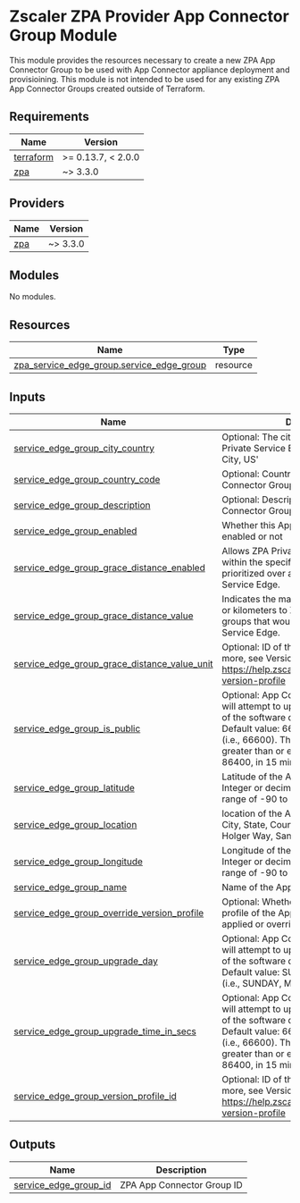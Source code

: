 # Zscaler ZPA Provider App Connector Group Module

This module provides the resources necessary to create a new ZPA App Connector Group to be used with App Connector appliance deployment and provisioining. This module is not intended to be used for any existing ZPA App Connector Groups created outside of Terraform.

<!-- BEGINNING OF PRE-COMMIT-TERRAFORM DOCS HOOK -->
## Requirements

| Name | Version |
|------|---------|
| <a name="requirement_terraform"></a> [terraform](#requirement\_terraform) | >= 0.13.7, < 2.0.0 |
| <a name="requirement_zpa"></a> [zpa](#requirement\_zpa) | ~> 3.3.0 |

## Providers

| Name | Version |
|------|---------|
| <a name="provider_zpa"></a> [zpa](#provider\_zpa) | ~> 3.3.0 |

## Modules

No modules.

## Resources

| Name | Type |
|------|------|
| [zpa_service_edge_group.service_edge_group](https://registry.terraform.io/providers/zscaler/zpa/latest/docs/resources/service_edge_group) | resource |

## Inputs

| Name | Description | Type | Default | Required |
|------|-------------|------|---------|:--------:|
| <a name="input_service_edge_group_city_country"></a> [service\_edge\_group\_city\_country](#input\_service\_edge\_group\_city\_country) | Optional: The city and country of the ZPA Private Service Edge. example 'Oregon City, US' | `string` | `""` | no |
| <a name="input_service_edge_group_country_code"></a> [service\_edge\_group\_country\_code](#input\_service\_edge\_group\_country\_code) | Optional: Country code of this App Connector Group. example 'US' | `string` | `""` | no |
| <a name="input_service_edge_group_description"></a> [service\_edge\_group\_description](#input\_service\_edge\_group\_description) | Optional: Description of the App Connector Group | `string` | `""` | no |
| <a name="input_service_edge_group_enabled"></a> [service\_edge\_group\_enabled](#input\_service\_edge\_group\_enabled) | Whether this App Connector Group is enabled or not | `bool` | `true` | no |
| <a name="input_service_edge_group_grace_distance_enabled"></a> [service\_edge\_group\_grace\_distance\_enabled](#input\_service\_edge\_group\_grace\_distance\_enabled) | Allows ZPA Private Service Edge Groups within the specified distance to be prioritized over a closer ZPA Public Service Edge. | `bool` | `true` | no |
| <a name="input_service_edge_group_grace_distance_value"></a> [service\_edge\_group\_grace\_distance\_value](#input\_service\_edge\_group\_grace\_distance\_value) | Indicates the maximum distance in miles or kilometers to ZPA Private Service Edge groups that would override a ZPA Public Service Edge. | `string` | `"10"` | no |
| <a name="input_service_edge_group_grace_distance_value_unit"></a> [service\_edge\_group\_grace\_distance\_value\_unit](#input\_service\_edge\_group\_grace\_distance\_value\_unit) | Optional: ID of the version profile. To learn more, see Version Profile Use Cases. https://help.zscaler.com/zpa/configuring-version-profile | `string` | `"MILES"` | no |
| <a name="input_service_edge_group_is_public"></a> [service\_edge\_group\_is\_public](#input\_service\_edge\_group\_is\_public) | Optional: App Connectors in this group will attempt to update to a newer version of the software during this specified time. Default value: 66600. Integer in seconds (i.e., 66600). The integer should be greater than or equal to 0 and less than 86400, in 15 minute intervals | `string` | `true` | no |
| <a name="input_service_edge_group_latitude"></a> [service\_edge\_group\_latitude](#input\_service\_edge\_group\_latitude) | Latitude of the App Connector Group. Integer or decimal. With values in the range of -90 to 90 | `string` | n/a | yes |
| <a name="input_service_edge_group_location"></a> [service\_edge\_group\_location](#input\_service\_edge\_group\_location) | location of the App Connector Group in City, State, Country format. example: '120 Holger Way, San Jose, CA 95134, USA' | `string` | n/a | yes |
| <a name="input_service_edge_group_longitude"></a> [service\_edge\_group\_longitude](#input\_service\_edge\_group\_longitude) | Longitude of the App Connector Group. Integer or decimal. With values in the range of -90 to 90 | `string` | n/a | yes |
| <a name="input_service_edge_group_name"></a> [service\_edge\_group\_name](#input\_service\_edge\_group\_name) | Name of the App Connector Group | `string` | n/a | yes |
| <a name="input_service_edge_group_override_version_profile"></a> [service\_edge\_group\_override\_version\_profile](#input\_service\_edge\_group\_override\_version\_profile) | Optional: Whether the default version profile of the App Connector Group is applied or overridden. Default: false | `bool` | `false` | no |
| <a name="input_service_edge_group_upgrade_day"></a> [service\_edge\_group\_upgrade\_day](#input\_service\_edge\_group\_upgrade\_day) | Optional: App Connectors in this group will attempt to update to a newer version of the software during this specified day. Default value: SUNDAY. List of valid days (i.e., SUNDAY, MONDAY, etc) | `string` | `"SUNDAY"` | no |
| <a name="input_service_edge_group_upgrade_time_in_secs"></a> [service\_edge\_group\_upgrade\_time\_in\_secs](#input\_service\_edge\_group\_upgrade\_time\_in\_secs) | Optional: App Connectors in this group will attempt to update to a newer version of the software during this specified time. Default value: 66600. Integer in seconds (i.e., 66600). The integer should be greater than or equal to 0 and less than 86400, in 15 minute intervals | `string` | `"66600"` | no |
| <a name="input_service_edge_group_version_profile_id"></a> [service\_edge\_group\_version\_profile\_id](#input\_service\_edge\_group\_version\_profile\_id) | Optional: ID of the version profile. To learn more, see Version Profile Use Cases. https://help.zscaler.com/zpa/configuring-version-profile | `string` | `"2"` | no |

## Outputs

| Name | Description |
|------|-------------|
| <a name="output_service_edge_group_id"></a> [service\_edge\_group\_id](#output\_service\_edge\_group\_id) | ZPA App Connector Group ID |
<!-- END OF PRE-COMMIT-TERRAFORM DOCS HOOK -->
